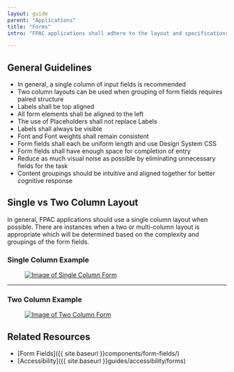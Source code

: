 ```yaml
---
layout: guide
parent: "Applications"
title: "Forms"
intro: "FPAC applications shall adhere to the layout and specifications for forms that are listed below."

---
```


## General Guidelines

 * In general, a single column of input fields is recommended
 * Two column layouts can be used when grouping of form fields requires paired structure
 * Labels shall be top aligned
 * All form elements shall be aligned to the left
 * The use of Placeholders shall not replace Labels
 * Labels shall always be visible
 * Font and Font weights shall remain consistent
 * Form fields shall each be uniform length and use Design System CSS
 * Form fields shall have enough space for completion of entry
 * Reduce as much visual noise as possible by eliminating unnecessary fields for the task
 * Content groupings should be intuitive and aligned together for better cognitive response


## Single vs Two Column Layout

In general, FPAC applications should use a single column layout when possible. There are instances when a two or multi-column layout is appropriate which will be determined based on the complexity and groupings of the form fields.

### Single Column Example

<figure>
  <a href="{{ site.baseurl }}img/subcategories/applications/forms-single-column.jpg" target="_blank"><img src="{{ site.baseurl }}img/subcategories/applications/forms-single-column.jpg" alt="Image of Single Column Form"></a>
</figure>

___

### Two Column Example

<figure>
  <a href="{{ site.baseurl }}img/subcategories/applications/forms-two-column.jpg" target="_blank"><img src="{{ site.baseurl }}img/subcategories/applications/forms-two-column.jpg" alt="Image of Two Column Form"></a>
</figure>

## Related Resources

 * [Form Fields]({{ site.baseurl }}components/form-fields/)
 * [Accessibility]({{ site.baseurl }}guides/accessibility/forms)
